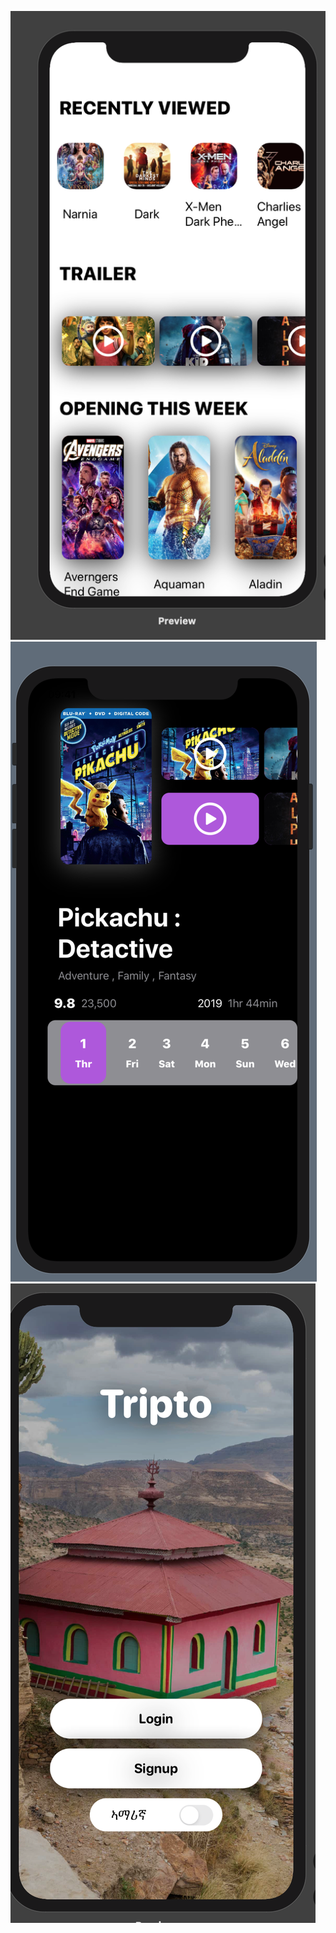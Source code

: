

![](/Screenshots/Screen%20Shot%202019-12-01%20at%202.17.25%20PM.png)
![](/Screenshots/Screen%20Shot%202019-12-01%20at%202.17.51%20PM.png)
![](/Screenshots/Screen%20Shot%202019-12-01%20at%202.18.15%20PM.png)
